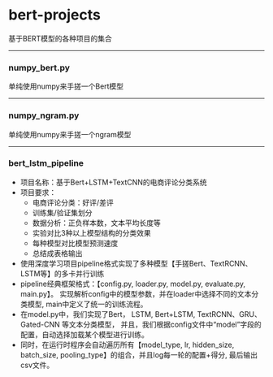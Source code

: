 # bert-projects

基于BERT模型的各种项目的集合

---

### numpy_bert.py

单纯使用numpy来手搓一个Bert模型

---


### numpy_ngram.py
单纯使用numpy来手搓一个ngram模型

---


### bert_lstm_pipeline
- 项目名称：基于Bert+LSTM+TextCNN的电商评论分类系统
- 项目要求：
  - 电商评论分类：好评/差评
  - 训练集/验证集划分
  - 数据分析：正负样本数，文本平均长度等
  - 实验对比3种以上模型结构的分类效果
  - 每种模型对比模型预测速度
  - 总结成表格输出
- 使用深度学习项目pipeline格式实现了多种模型【手搓Bert、TextRCNN、LSTM等】的多卡并行训练
- pipeline经典框架格式：【config.py, loader.py, model.py, evaluate.py, main.py】。
  实现解析config中的模型参数，并在loader中选择不同的文本分类模型, main中定义了统一的训练流程。
- 在model.py中，我们实现了Bert， LSTM, Bert+LSTM, TextRCNN、GRU、Gated-CNN 等文本分类模型， 并且，我们根据config文件中“model”字段的配置，自动选择加载某个模型进行训练。
- 同时，在运行时程序会自动遍历所有【model_type, lr, hidden_size, batch_size, pooling_type】的组合，并且log每一轮的配置+得分, 最后输出csv文件。



